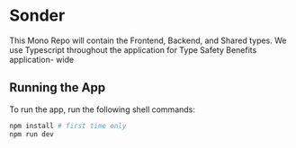 # Sonder

This Mono Repo will contain the Frontend, Backend, and Shared types. We use 
Typescript throughout the application for Type Safety Benefits application-
wide

## Running the App
To run the app, run the following shell commands:

```bash
npm install # first time only
npm run dev
```